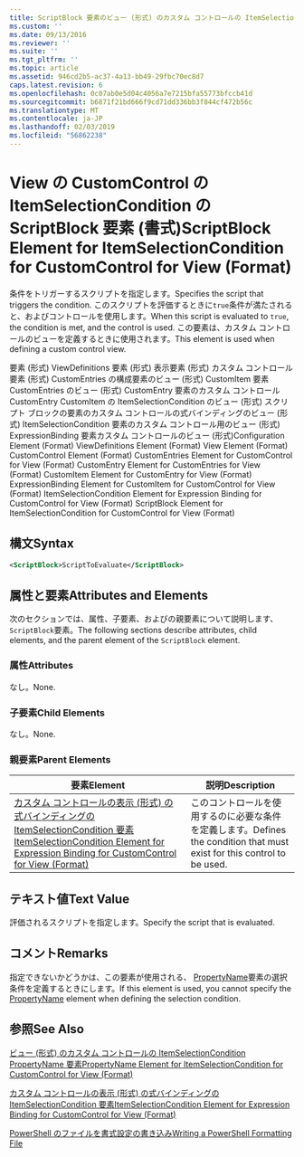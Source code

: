 ```yaml
---
title: ScriptBlock 要素のビュー (形式) のカスタム コントロールの ItemSelectionCondition |Microsoft Docs
ms.custom: ''
ms.date: 09/13/2016
ms.reviewer: ''
ms.suite: ''
ms.tgt_pltfrm: ''
ms.topic: article
ms.assetid: 946cd2b5-ac37-4a13-bb49-29fbc70ec8d7
caps.latest.revision: 6
ms.openlocfilehash: 0c07ab0e5d04c4056a7e7215bfa55773bfccb41d
ms.sourcegitcommit: b6871f21bd666f9cd71dd336bb3f844cf472b56c
ms.translationtype: MT
ms.contentlocale: ja-JP
ms.lasthandoff: 02/03/2019
ms.locfileid: "56862238"
---
```

# <a name="scriptblock-element-for-itemselectioncondition-for-customcontrol-for-view-format"></a><span data-ttu-id="8e94c-102">View の CustomControl の ItemSelectionCondition の ScriptBlock 要素 (書式)</span><span class="sxs-lookup"><span data-stu-id="8e94c-102">ScriptBlock Element for ItemSelectionCondition for CustomControl for View (Format)</span></span>

<span data-ttu-id="8e94c-103">条件をトリガーするスクリプトを指定します。</span><span class="sxs-lookup"><span data-stu-id="8e94c-103">Specifies the script that triggers the condition.</span></span> <span data-ttu-id="8e94c-104">このスクリプトを評価するときに`true`条件が満たされると、およびコントロールを使用します。</span><span class="sxs-lookup"><span data-stu-id="8e94c-104">When this script is evaluated to `true`, the condition is met, and the control is used.</span></span> <span data-ttu-id="8e94c-105">この要素は、カスタム コントロールのビューを定義するときに使用されます。</span><span class="sxs-lookup"><span data-stu-id="8e94c-105">This element is used when defining a custom control view.</span></span>

<span data-ttu-id="8e94c-106">要素 (形式) ViewDefinitions 要素 (形式) 表示要素 (形式) カスタム コントロール要素 (形式) CustomEntries の構成要素のビュー (形式) CustomItem 要素 CustomEntries のビュー (形式) CustomEntry 要素のカスタム コントロールCustomEntry CustomItem の ItemSelectionCondition のビュー (形式) スクリプト ブロックの要素のカスタム コントロールの式バインディングのビュー (形式) ItemSelectionCondition 要素のカスタム コントロール用のビュー (形式) ExpressionBinding 要素カスタム コントロールのビュー (形式)</span><span class="sxs-lookup"><span data-stu-id="8e94c-106">Configuration Element (Format) ViewDefinitions Element (Format) View Element (Format) CustomControl Element (Format) CustomEntries Element for CustomControl for View (Format) CustomEntry Element for CustomEntries for View (Format) CustomItem Element for CustomEntry for View (Format) ExpressionBinding Element for CustomItem for CustomControl for View (Format) ItemSelectionCondition Element for Expression Binding for CustomControl for View (Format) ScriptBlock Element for ItemSelectionCondition for CustomControl for View (Format)</span></span>

## <a name="syntax"></a><span data-ttu-id="8e94c-107">構文</span><span class="sxs-lookup"><span data-stu-id="8e94c-107">Syntax</span></span>

```xml
<ScriptBlock>ScriptToEvaluate</ScriptBlock>
```

## <a name="attributes-and-elements"></a><span data-ttu-id="8e94c-108">属性と要素</span><span class="sxs-lookup"><span data-stu-id="8e94c-108">Attributes and Elements</span></span>

<span data-ttu-id="8e94c-109">次のセクションでは、属性、子要素、およびの親要素について説明します、`ScriptBlock`要素。</span><span class="sxs-lookup"><span data-stu-id="8e94c-109">The following sections describe attributes, child elements, and the parent element of the `ScriptBlock` element.</span></span>

### <a name="attributes"></a><span data-ttu-id="8e94c-110">属性</span><span class="sxs-lookup"><span data-stu-id="8e94c-110">Attributes</span></span>

<span data-ttu-id="8e94c-111">なし。</span><span class="sxs-lookup"><span data-stu-id="8e94c-111">None.</span></span>

### <a name="child-elements"></a><span data-ttu-id="8e94c-112">子要素</span><span class="sxs-lookup"><span data-stu-id="8e94c-112">Child Elements</span></span>

<span data-ttu-id="8e94c-113">なし。</span><span class="sxs-lookup"><span data-stu-id="8e94c-113">None.</span></span>

### <a name="parent-elements"></a><span data-ttu-id="8e94c-114">親要素</span><span class="sxs-lookup"><span data-stu-id="8e94c-114">Parent Elements</span></span>

|<span data-ttu-id="8e94c-115">要素</span><span class="sxs-lookup"><span data-stu-id="8e94c-115">Element</span></span>|<span data-ttu-id="8e94c-116">説明</span><span class="sxs-lookup"><span data-stu-id="8e94c-116">Description</span></span>|
|-------------|-----------------|
|[<span data-ttu-id="8e94c-117">カスタム コントロールの表示 (形式) の式バインディングの ItemSelectionCondition 要素</span><span class="sxs-lookup"><span data-stu-id="8e94c-117">ItemSelectionCondition Element for Expression Binding for CustomControl for View (Format)</span></span>](./itemselectioncondition-element-for-expressionbinding-for-customcontrol-format.md)|<span data-ttu-id="8e94c-118">このコントロールを使用するのに必要な条件を定義します。</span><span class="sxs-lookup"><span data-stu-id="8e94c-118">Defines the condition that must exist for this control to be used.</span></span>|

## <a name="text-value"></a><span data-ttu-id="8e94c-119">テキスト値</span><span class="sxs-lookup"><span data-stu-id="8e94c-119">Text Value</span></span>

<span data-ttu-id="8e94c-120">評価されるスクリプトを指定します。</span><span class="sxs-lookup"><span data-stu-id="8e94c-120">Specify the script that is evaluated.</span></span>

## <a name="remarks"></a><span data-ttu-id="8e94c-121">コメント</span><span class="sxs-lookup"><span data-stu-id="8e94c-121">Remarks</span></span>

<span data-ttu-id="8e94c-122">指定できないかどうかは、この要素が使用される、 [PropertyName](./propertyname-element-for-itemselectioncondition-for-customcontrol-for-view-format.md)要素の選択条件を定義するときにします。</span><span class="sxs-lookup"><span data-stu-id="8e94c-122">If this element is used, you cannot specify the [PropertyName](./propertyname-element-for-itemselectioncondition-for-customcontrol-for-view-format.md) element when defining the selection condition.</span></span>

## <a name="see-also"></a><span data-ttu-id="8e94c-123">参照</span><span class="sxs-lookup"><span data-stu-id="8e94c-123">See Also</span></span>

[<span data-ttu-id="8e94c-124">ビュー (形式) のカスタム コントロールの ItemSelectionCondition PropertyName 要素</span><span class="sxs-lookup"><span data-stu-id="8e94c-124">PropertyName Element for ItemSelectionCondition for CustomControl for View (Format)</span></span>](./propertyname-element-for-itemselectioncondition-for-customcontrol-for-view-format.md)

[<span data-ttu-id="8e94c-125">カスタム コントロールの表示 (形式) の式バインディングの ItemSelectionCondition 要素</span><span class="sxs-lookup"><span data-stu-id="8e94c-125">ItemSelectionCondition Element for Expression Binding for CustomControl for View (Format)</span></span>](./itemselectioncondition-element-for-expressionbinding-for-customcontrol-format.md)

[<span data-ttu-id="8e94c-126">PowerShell のファイルを書式設定の書き込み</span><span class="sxs-lookup"><span data-stu-id="8e94c-126">Writing a PowerShell Formatting File</span></span>](./writing-a-powershell-formatting-file.md)
